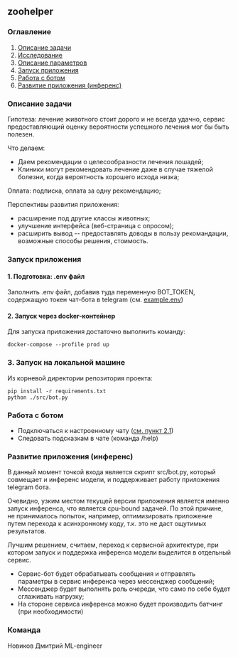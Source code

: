 ## zoohelper



### Оглавление
1. [Описание задачи](#описание-задачи)
2. [Исследование](notebooks/README.MD)
3. [Описание параметров](notebooks/features.md#описание-параметров-модели-на-ввод)
4. [Запуск приложения](README.md#запуск-приложения)
5. [Работа с ботом](README.md#работа-с-ботом)
6. [Развитие приложения (инференс)](README.md#развитие-приложения-инференс)

### Описание задачи

Гипотеза: лечение животного стоит дорого и не всегда удачно, сервис предоставляющий оценку вероятности успешного лечения мог бы быть полезен.

Что делаем:

- Даем рекомендации о целесообразности лечения лошадей;
- Клиники могут рекомендовать лечение даже в случае тяжелой болезни, когда вероятность хорошего исхода низка;


Оплата: подписка, оплата за одну рекомендацию;

Перспективы развития приложения: 
- расширение под другие классы животных;
- улучшение интерфейса (веб-страница с опросом);
- расширить вывод -- предоставлять доводы в пользу рекомандации, возможные способы решения, стоимость.

### Запуск приложения

#### 1. Подготовка: .env файл
Заполнить .env файл, добавив туда переменную BOT_TOKEN, содержащую токен чат-бота в telegram (см. [example.env](example.env))

#### 2. Запуск через docker-контейнер
Для запуска приложения достаточно выполнить команду:
```
docker-compose --profile prod up
```

### 3. Запуск на локальной машине
Из корневой директории репозитория проекта:
```
pip install -r requirements.txt
python ./src/bot.py
```

### Работа с ботом

- Подключаться к настроенному чату ([см. пункт 2.1](README.md#1-подготовка-env-файл))
- Следовать подсказкам в чате (команда /help)


### Развитие приложения (инференс)

В данный момент точкой входа является скрипт src/bot.py, который совмещает и инференс модели, и поддерживает работу приложения telegram бота.

Очевидно, узким местом текущей версии приложения является именно запуск инференса, что является cpu-bound задачей. По этой причине, не принималось попыток, например, оптимизировать приложение путем перехода к асинхронному коду, т.к. это не даст ощутимых результатов.

Лучшим решением, считаем, переход к сервисной архитектуре, при котором запуск и поддержка инференса модели выделится в отдельный сервис. 
- Сервис-бот будет обрабатывать сообщения и отправлять параметры в сервис инференса через мессенджер сообщений;
- Мессенджер будет выполнять роль очереди, что само по себе будет сглаживать нагрузку;
- На стороне сервиса инференса можно будет производить батчинг (при необходимости)

### Команда

Новиков Дмитрий ML-engineer
